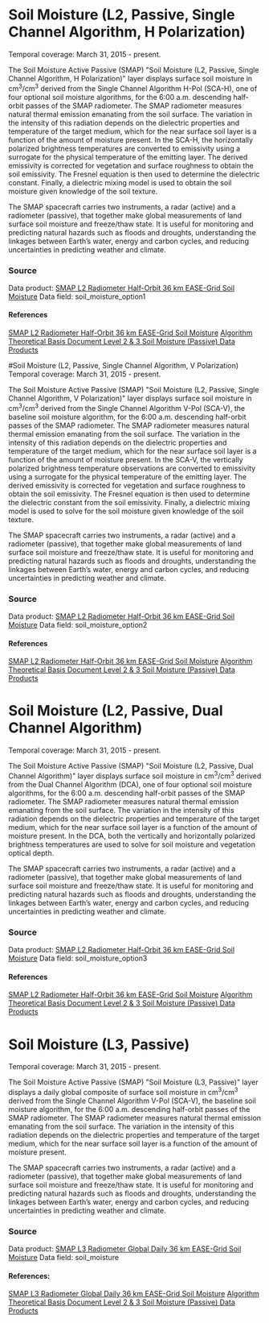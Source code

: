 # Soil Moisture (L2, Passive, Single Channel Algorithm, H Polarization)
Temporal coverage: March 31, 2015 - present.

The Soil Moisture Active Passive (SMAP) "Soil Moisture (L2, Passive, Single Channel Algorithm, H Polarization)" layer displays surface soil moisture in cm<sup>3</sup>/cm<sup>3</sup> derived from the Single Channel Algorithm H-Pol (SCA-H), one of four optional soil moisture algorithms, for the 6:00 a.m. descending half-orbit passes of the SMAP radiometer. The SMAP radiometer measures natural thermal emission emanating from the soil surface. The variation in the intensity of this radiation depends on the dielectric properties and temperature of the target medium, which for the near surface soil layer is a function of the amount of moisture present. In the SCA-H, the horizontally polarized brightness temperatures are converted to emissivity using a surrogate for the physical temperature of the emitting layer. The derived emissivity is corrected for vegetation and surface roughness to obtain the soil emissivity. The Fresnel equation is then used to determine the dielectric constant. Finally, a dielectric mixing model is used to obtain the soil moisture given knowledge of the soil texture.

The SMAP spacecraft carries two instruments, a radar (active) and a radiometer (passive), that together make global measurements of land surface soil moisture and freeze/thaw state. It is useful for monitoring and predicting natural hazards such as floods and droughts, understanding the linkages between Earth’s water, energy and carbon cycles, and reducing uncertainties in predicting weather and climate.

### Source
Data product: [SMAP L2 Radiometer Half-Orbit 36 km EASE-Grid Soil Moisture](http://nsidc.org/data/SPL2SMP)
Data field: soil_moisture_option1
#### References
[SMAP L2 Radiometer Half-Orbit 36 km EASE-Grid Soil Moisture](http://nsidc.org/data/SPL2SMP)
[Algorithm Theoretical Basis Document Level 2 & 3 Soil Moisture (Passive) Data Products](https://nsidc.org/sites/nsidc.org/files/files/L2_SM_P_ATBD_v7_Sep2015-po-en%281%29.pdf)

#Soil Moisture (L2, Passive, Single Channel Algorithm, V Polarization)
Temporal coverage: March 31, 2015 - present.

The Soil Moisture Active Passive (SMAP) "Soil Moisture (L2, Passive, Single Channel Algorithm, V Polarization)" layer displays surface soil moisture in cm<sup>3</sup>/cm<sup>3</sup> derived from the Single Channel Algorithm V-Pol (SCA-V), the baseline soil moisture algorithm, for the 6:00 a.m. descending half-orbit passes of the SMAP radiometer. The SMAP radiometer measures natural thermal emission emanating from the soil surface. The variation in the intensity of this radiation depends on the dielectric properties and temperature of the target medium, which for the near surface soil layer is a function of the amount of moisture present. In the SCA-V, the vertically polarized brightness temperature observations are converted to emissivity using a surrogate for the physical temperature of the emitting layer. The derived emissivity is corrected for vegetation and surface roughness to obtain the soil emissivity. The Fresnel equation is then used to determine the dielectric constant from the soil emissivity. Finally, a dielectric mixing model is used to solve for the soil moisture given knowledge of the soil texture.

The SMAP spacecraft carries two instruments, a radar (active) and a radiometer (passive), that together make global measurements of land surface soil moisture and freeze/thaw state. It is useful for monitoring and predicting natural hazards such as floods and droughts, understanding the linkages between Earth’s water, energy and carbon cycles, and reducing uncertainties in predicting weather and climate.

### Source
Data product: [SMAP L2 Radiometer Half-Orbit 36 km EASE-Grid Soil Moisture](http://nsidc.org/data/SPL2SMP)
Data field: soil_moisture_option2
#### References
[SMAP L2 Radiometer Half-Orbit 36 km EASE-Grid Soil Moisture](http://nsidc.org/data/SPL2SMP)
[Algorithm Theoretical Basis Document Level 2 & 3 Soil Moisture (Passive) Data Products](https://nsidc.org/sites/nsidc.org/files/files/L2_SM_P_ATBD_v7_Sep2015-po-en%281%29.pdf)

# Soil Moisture (L2, Passive, Dual Channel Algorithm)
Temporal coverage: March 31, 2015 - present.

The Soil Moisture Active Passive (SMAP) "Soil Moisture (L2, Passive, Dual Channel Algorithm)" layer displays surface soil moisture in cm<sup>3</sup>/cm<sup>3</sup> derived from the Dual Channel Algorithm (DCA), one of four optional soil moisture algorithms, for the 6:00 a.m. descending half-orbit passes of the SMAP radiometer. The SMAP radiometer measures natural thermal emission emanating from the soil surface. The variation in the intensity of this radiation depends on the dielectric properties and temperature of the target medium, which for the near surface soil layer is a function of the amount of moisture present. In the DCA, both the vertically and horizontally polarized brightness temperatures are used to solve for soil moisture and vegetation optical depth.

The SMAP spacecraft carries two instruments, a radar (active) and a radiometer (passive), that together make global measurements of land surface soil moisture and freeze/thaw state. It is useful for monitoring and predicting natural hazards such as floods and droughts, understanding the linkages between Earth’s water, energy and carbon cycles, and reducing uncertainties in predicting weather and climate.

### Source
Data product: [SMAP L2 Radiometer Half-Orbit 36 km EASE-Grid Soil Moisture](http://nsidc.org/data/SPL2SMP)
Data field: soil_moisture_option3
#### References
[SMAP L2 Radiometer Half-Orbit 36 km EASE-Grid Soil Moisture](http://nsidc.org/data/SPL2SMP)
[Algorithm Theoretical Basis Document Level 2 & 3 Soil Moisture (Passive) Data Products](https://nsidc.org/sites/nsidc.org/files/files/L2_SM_P_ATBD_v7_Sep2015-po-en%281%29.pdf)

# Soil Moisture (L3, Passive)
Temporal coverage: March 31, 2015 - present.

The Soil Moisture Active Passive (SMAP) "Soil Moisture (L3, Passive)" layer displays a daily global composite of surface soil moisture in cm<sup>3</sup>/cm<sup>3</sup> derived from the Single Channel Algorithm V-Pol (SCA-V), the baseline soil moisture algorithm, for the 6:00 a.m. descending half-orbit passes of the SMAP radiometer. The SMAP radiometer measures natural thermal emission emanating from the soil surface. The variation in the intensity of this radiation depends on the dielectric properties and temperature of the target medium, which for the near surface soil layer is a function of the amount of moisture present.

The SMAP spacecraft carries two instruments, a radar (active) and a radiometer (passive), that together make global measurements of land surface soil moisture and freeze/thaw state. It is useful for monitoring and predicting natural hazards such as floods and droughts, understanding the linkages between Earth’s water, energy and carbon cycles, and reducing uncertainties in predicting weather and climate.

### Source
Data product: [SMAP L3 Radiometer Global Daily 36 km EASE-Grid Soil Moisture](http://nsidc.org/data/SPL3SMP)
Data field: soil_moisture
#### References:
[SMAP L3 Radiometer Global Daily 36 km EASE-Grid Soil Moisture](http://nsidc.org/data/SPL3SMP)
[Algorithm Theoretical Basis Document Level 2 & 3 Soil Moisture (Passive) Data Products](https://nsidc.org/sites/nsidc.org/files/files/L2_SM_P_ATBD_v7_Sep2015-po-en%281%29.pdf)
